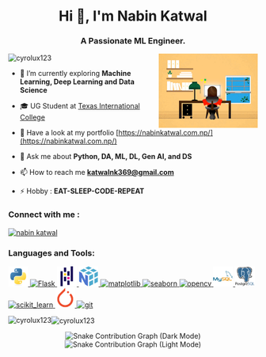 <h1 align="center">Hi 👋, I'm Nabin Katwal</h1>
<h3 align="center">A Passionate ML Engineer.</h3>
<img align="right" alt="Coding" width="200" src="JXA0.gif">

<p align="left"> <img src="https://komarev.com/ghpvc/?username=cyrolux123&label=Profile%20views&color=0e75b6&style=flat" alt="cyrolux123" /> </p>

- 🌱 I’m currently exploring **Machine Learning, Deep Learning and Data Science**
  
- 🎓 UG Student at [Texas International College](https://texasintl.edu.np/)
  
- 🔭 Have a look at my portfolio [https://nabinkatwal.com.np/](https://nabinkatwal.com.np/)

- 💬 Ask me about **Python, DA, ML, DL, Gen AI, and DS**

- 📫 How to reach me **katwalnk369@gmail.com**

- ⚡ Hobby : **EAT-SLEEP-CODE-REPEAT**

<h3 align="left">Connect with me :</h3>
<p align="left">
<a href="https://linkedin.com/in/nabinkatwal" target="blank"><img align="center" src="https://raw.githubusercontent.com/rahuldkjain/github-profile-readme-generator/master/src/images/icons/Social/linked-in-alt.svg" alt="nabin katwal" height="30" width="40" /></a>
</p>

<h3 align="left">Languages and Tools:</h3>
<p align="left"> 
  <a href="https://www.python.org" target="_blank" rel="noreferrer"> <img src="https://raw.githubusercontent.com/devicons/devicon/master/icons/python/python-original.svg" alt="python" width="40" height="40"/> </a> 
  <a href="https://flask.palletsprojects.com/" target="_blank" rel="noreferrer"> 
    <img src="https://flask.palletsprojects.com/en/2.2.x/_static/flask-icon.png" alt="Flask" width="40" height="40"/> 
</a>
  <a href="https://pandas.pydata.org/" target="_blank" rel="noreferrer"> <img src="https://raw.githubusercontent.com/devicons/devicon/2ae2a900d2f041da66e950e4d48052658d850630/icons/pandas/pandas-original.svg" alt="pandas" width="40" height="40"/> </a> 
  <a href="https://numpy.org/" target="_blank" rel="noreferrer">
  <img src="https://raw.githubusercontent.com/devicons/devicon/2ae2a900d2f041da66e950e4d48052658d850630/icons/numpy/numpy-original.svg" alt="numpy" width="40" height="40"/>
</a>
  <a href="https://matplotlib.org/" target="_blank" rel="noreferrer">
  <img src="https://upload.wikimedia.org/wikipedia/commons/thumb/0/01/Created_with_Matplotlib-logo.svg/2048px-Created_with_Matplotlib-logo.svg.png" alt="matplotlib" width="40" height="40"/>
</a>
  <a href="https://seaborn.pydata.org/" target="_blank" rel="noreferrer"> <img src="https://seaborn.pydata.org/_images/logo-mark-lightbg.svg" alt="seaborn" width="40" height="40"/> </a>
  <a href="https://opencv.org/" target="_blank" rel="noreferrer"> <img src="https://www.vectorlogo.zone/logos/opencv/opencv-icon.svg" alt="opencv" width="40" height="40"/> </a>
  <a href="https://www.mysql.com" target="_blank" rel="noreferrer">
    <img src="https://raw.githubusercontent.com/devicons/devicon/master/icons/mysql/mysql-original-wordmark.svg" alt="mysql" width="40" height="40"/>
</a>
  <a href="https://www.postgresql.org" target="_blank" rel="noreferrer"> <img src="https://raw.githubusercontent.com/devicons/devicon/master/icons/postgresql/postgresql-original-wordmark.svg" alt="postgresql" width="40" height="40"/> </a> 
  <a href="https://scikit-learn.org/" target="_blank" rel="noreferrer"> <img src="https://upload.wikimedia.org/wikipedia/commons/0/05/Scikit_learn_logo_small.svg" alt="scikit_learn" width="40" height="40"/> </a>
  <a href="https://pytorch.org/" target="_blank" rel="noreferrer"> <img src="https://raw.githubusercontent.com/devicons/devicon/master/icons/pytorch/pytorch-original.svg" alt="pytorch" width="40" height="40"/> </a>
  <a href="https://git-scm.com/" target="_blank" rel="noreferrer"> <img src="https://www.vectorlogo.zone/logos/git-scm/git-scm-icon.svg" alt="git" width="40" height="40"/> </a>
</p>

<p><img align="left" src="https://github-readme-stats.vercel.app/api/top-langs?username=cyrolux123&show_icons=true&locale=en&layout=compact" alt="cyrolux123" /></p>
<p><img align="center" src="https://github-readme-streak-stats.herokuapp.com/?user=cyrolux123&" alt="cyrolux123" /></p>
<p align="center">
    <img src="https://raw.githubusercontent.com/cyrolux/cyrolux/output/github-contribution-grid-snake-dark.svg#gh-dark-mode-only" alt="Snake Contribution Graph (Dark Mode)">
    <img src="https://raw.githubusercontent.com/cyrolux/cyrolux/output/github-contribution-grid-snake.svg#gh-light-mode-only" alt="Snake Contribution Graph (Light Mode)">
</p>
